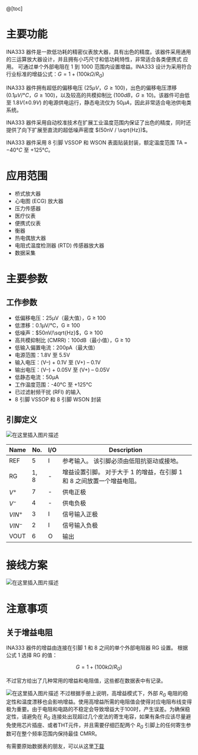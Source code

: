 @[toc]

# 主要功能

INA333 器件是一款低功耗的精密仪表放大器，具有出色的精度。该器件采用通用的三运算放大器设计，并且拥有小巧尺寸和低功耗特性，非常适合各类便携式 应用。
可通过单个外部电阻在 1 到 1000 范围内设置增益。INA333 设计为采用符合行业标准的增益公式：$G = 1 + (100kΩ / R_G)$

INA333 器件拥有超低的偏移电压 $(25 \mu V，G \ge 100)$，出色的偏移电压漂移 $(0.1 \mu V/°C，G \ge 100)$，以及较高的共模抑制比 $(100dB，G \ge 10)$。该器件可由低至 $1.8V (±0.9V)$ 的电源供电运行，静态电流仅为 $50 \mu A$，因此非常适合电池供电类系统。

INA333 器件采用自动校准技术在扩展工业温度范围内保证了出色的精度，同时还提供了向下扩展至直流的超低噪声密度 $(50nV / \sqrt{Hz})$。

INA333 器件采用 8 引脚 VSSOP 和 WSON 表面贴装封装，额定温度范围 TA = $-40°C$ 至 $+125°C$。

# 应用范围
* 桥式放大器
* 心电图 (ECG) 放大器
* 压力传感器
* 医疗仪表
* 便携式仪表
* 衡器
* 热电偶放大器
* 电阻式温度检测器 (RTD) 传感器放大器
* 数据采集

# 主要参数
## 工作参数

* 低偏移电压：25µV（最大值），G ≥ 100
* 低漂移：0.1μV/°C，G ≥ 100
* 低噪声：$50nV/\sqrt{Hz}$，G ≥ 100
* 高共模抑制比 (CMRR)：100dB（最小值），G ≥ 10
* 低输入偏置电流：200pA（最大值）
* 电源范围：1.8V 至 5.5V
* 输入电压：(V–) + 0.1V 至 (V+) – 0.1V
* 输出电压：(V–) + 0.05V 至 (V+) – 0.05V
* 低静态电流：50μA
* 工作温度范围：-40°C 至 +125°C
* 已过滤射频干扰 (RFI) 的输入
* 8 引脚 VSSOP 和 8 引脚 WSON 封装


## 引脚定义
![在这里插入图片描述](https://img-blog.csdnimg.cn/c25d2a5c5c924ed9a6dc55f90056a32c.png#pic_center)

Name | No. | I/O | Description
---------|------|------|-----------------
REF  |  5    | I      |  参考输入。 该引脚必须由低阻抗驱动或接地。
RG   | 1, 8 |  -     |  增益设置引脚。 对于大于 1 的增益，在引脚 1 和 8 之间放置一个增益电阻。
$V^+$ | 7  | -      | 供电正极
$V^-$ | 4   | -      | 供电负极
$VIN^+$ | 3 |  I  | 信号输入正极
$VIN^-$ | 2 |  I   | 信号输入负极
VOUT   | 6 | O   | 输出

# 接线方案
![在这里插入图片描述](https://img-blog.csdnimg.cn/60805a1b387f4ef9b7dd247f5631fd80.png?x-oss-process=image/watermark,type_ZHJvaWRzYW5zZmFsbGJhY2s,shadow_50,text_Q1NETiBA5omT56CB55qE6Zi_6YCa,size_18,color_FFFFFF,t_70,g_se,x_16#pic_center)

# 注意事项
## 关于增益电阻

INA333 器件的增益由连接在引脚 1 和 8 之间的单个外部电阻器 RG 设置。 根据公式 1 选择 RG 的值：

$$G = 1 + (100kΩ / R_G)$$

不过官方给出了几种常用的增益和电阻值，这些都在数据表中有记录。

![在这里插入图片描述](https://img-blog.csdnimg.cn/86d688e537174f88ab9f73f8d7a7013d.png?x-oss-process=image/watermark,type_ZHJvaWRzYW5zZmFsbGJhY2s,shadow_50,text_Q1NETiBA5omT56CB55qE6Zi_6YCa,size_20,color_FFFFFF,t_70,g_se,x_16#pic_center)
不过根据手册上说明，高增益模式下，外部 $R_G$ 电阻的稳定性和温度漂移也会影响增益。使用高增益所需的电阻值会使得对应电阻布线变得极为重要。由于电阻和电路的不稳定会导致增益大于100时，产生误差。为确保稳定性，请避免在 $R_G$ 连接处出现超过几个皮法的寄生电容，如果有条件应该尽量避免使用芯片插座、或者THT元件，并且需要仔细匹配两个 $R_G$ 引脚上的任何寄生参数可在整个频率范围内保持最佳 CMRR。


有需要原始数据表的朋友，可以从这里[下载](https://download.csdn.net/download/poisonchry/36196650)
